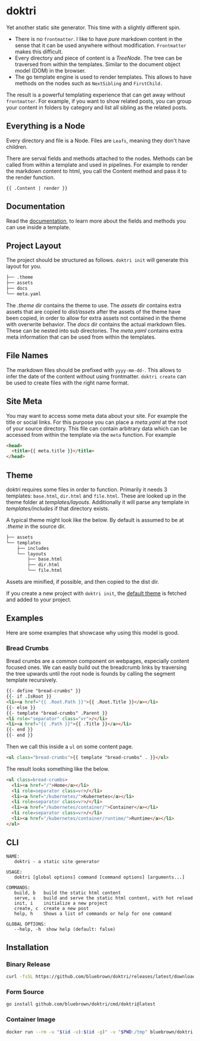 # doktri

Yet another static site generator. This time with a slightly different spin.

- There is no `frontmatter`. I like to have *pure* markdown content in the sense
that it can be used anywhere without modification. `Frontmatter` makes this
difficult.
- Every directory and piece of content is a *TreeNode*. The tree can be
traversed from within the templates. Similar to the document object model (DOM)
in the browser.
- The go template engine is used to render templates. This allows to have
methods on the nodes such as `NextSibling` and `FirstChild.`

The result is a powerful templating experience that can get away without
`frontmatter`. For example, if you want to show related posts, you can group
your content in folders by category and list all sibling as the related posts.

## Everything is a Node

Every directory and file is a Node. Files are `Leafs`, meaning they don't have
children.

There are serval fields and methods attached to the nodes. Methods can be called
from within a template and used in pipelines. For example to render the markdown
content to html, you call the Content method and pass it to the render function.

```console
{{ .Content | render }}
```

## Documentation

Read the
[documentation](https://pkg.go.dev/github.com/bluebrown/doktri/internal/engine),
to learn more about the fields and methods you can use inside a template.

## Project Layout

The project should be structured as follows. `doktri init` will generate this
layout for you.

```bash
├── .theme
├── assets
├── docs
└── meta.yaml
```

The *.theme* dir contains the theme to use. The *assets* dir contains extra
assets that are copied to *dist/assets* after the assets of the theme have been
copied, in order to allow for extra assets not contained in the theme with
overwrite behavior. The *docs* dir contains the actual markdown files. These can
be nested into sub directories. The *meta.yaml* contains extra meta information
that can be used from within the templates.

## File Names

The markdown files should be prefixed with `yyyy-mm-dd-`. This allows to infer
the date of the content without using frontmatter. `doktri create` can be used
to create files with the right name format.

## Site Meta

You may want to access some meta data about your site. For example the title or
social links. For this purpose you can place a *meta.yaml* at the root of your
source directory. This file can contain arbitrary data which can be accessed
from within the template via the `meta` function. For example

```html
<head>
  <title>{{ meta.title }}</title>
</head>
```

## Theme

doktri requires some files in order to function. Primarily it needs 3 templates:
`base.html`, `dir.html` and `file.html`. These are looked up in the theme folder
at *templates/layouts*. Additionally it will parse any template in
*templates/includes* if that directory exists.

A typical theme might look like the below. By default is assumed to be at
*.theme* in the source dir.

```bash
├── assets
└── templates
    ├── includes
    └── layouts
        ├── base.html
        ├── dir.html
        └── file.html
```

Assets are minified, if possible, and then copied to the dist dir.

If you create a new project with `doktri init`, the [default
theme](https://github.com/bluebrown/doktri-theme-default) is fetched and added
to your project.

## Examples

Here are some examples that showcase why using this model is good.

### Bread Crumbs

Bread crumbs are a common component on webpages, especially content focused
ones. We can easily build out the breadcrumb links by traversing the tree
upwards until the root node is founds by calling the segment template
recursively.

```html
{{- define "bread-crumbs" }}
{{- if .IsRoot }}
<li><a href="{{ .Root.Path }}">{{ .Root.Title }}</a></li>
{{- else }}
{{- template "bread-crumbs" .Parent }}
<li role="separator" class="vr">/</li>
<li><a href="{{ .Path }}">{{ .Title }}</a></li>
{{- end }}
{{- end }}
```

Then we call this inside a `ul` on some content page.

```html
<ul class="bread-crumbs">{{ template "bread-crumbs" . }}</ul>
```

The result looks something like the below.

```html
<ul class=bread-crumbs>
  <li><a href="/">Home</a></li>
  <li role=separator class=vr>/</li>
  <li><a href="/kubernetes/">Kubernetes</a></li>
  <li role=separator class=vr>/</li>
  <li><a href="/kubernetes/container/">Container</a></li>
  <li role=separator class=vr>/</li>
  <li><a href="/kubernetes/container/runtime/">Runtime</a></li>
</ul>
```

## CLI

```console
NAME:
   doktri - a static site generator

USAGE:
   doktri [global options] command [command options] [arguments...]

COMMANDS:
   build, b   build the static html content
   serve, s   build and serve the static html content, with hot reload
   init, i    initialize a new project
   create, c  create a new post
   help, h    Shows a list of commands or help for one command

GLOBAL OPTIONS:
   --help, -h  show help (default: false)
```

## Installation

### Binary Release

```bash
curl -fsSL https://github.com/bluebrown/doktri/releases/latest/download/doktri_linux_x86_64.tar.gz | tar -xzf - doktri
```

### Form Source

```bash
go install github.com/bluebrown/doktri/cmd/doktri@latest
```

### Container Image

```bash
docker run --rm -u "$(id -u):$(id -g)" -v "$PWD:/tmp" bluebrown/doktri build
```

